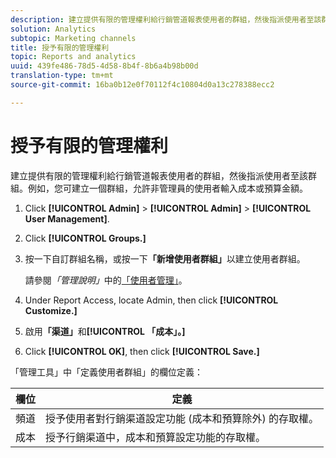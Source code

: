 ```yaml
---
description: 建立提供有限的管理權利給行銷管道報表使用者的群組，然後指派使用者至該群組。例如，您可建立一個群組，允許非管理員的使用者輸入成本或預算金額。
solution: Analytics
subtopic: Marketing channels
title: 授予有限的管理權利
topic: Reports and analytics
uuid: 439fe486-78d5-4d58-8b4f-8b6a4b98b00d
translation-type: tm+mt
source-git-commit: 16ba0b12e0f70112f4c10804d0a13c278388ecc2

---
```



# 授予有限的管理權利

建立提供有限的管理權利給行銷管道報表使用者的群組，然後指派使用者至該群組。例如，您可建立一個群組，允許非管理員的使用者輸入成本或預算金額。

1. Click **[!UICONTROL Admin]** &gt; **[!UICONTROL Admin]** &gt; **[!UICONTROL User Management]**.
1. Click **[!UICONTROL Groups.]**
1. 按一下自訂群組名稱，或按一下&#x200B;**「新增使用者群組」**&#x200B;以建立使用者群組。

   請參閱&#x200B;*「管理說明」*&#x200B;中的[「使用者管理」](https://marketing.adobe.com/resources/help/en_US/reference/user_management.html)。

1. Under Report Access, locate Admin, then click **[!UICONTROL Customize.]**
1.  啟用&#x200B;**「渠道」**&#x200B;和&#x200B;**[!UICONTROL 「成本」。]**
1. Click **[!UICONTROL OK]**, then click **[!UICONTROL Save.]**

「管理工具」中「定義使用者群組」的欄位定義：

| 欄位 | 定義 |
|--- |--- |
| 頻道 | 授予使用者對行銷渠道設定功能 (成本和預算除外) 的存取權。 |
| 成本 | 授予行銷渠道中，成本和預算設定功能的存取權。 |
